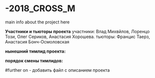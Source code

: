 # -2018_CROSS_M
main info about the project here


**Участники и тьюторы проекта**
участники: Влад Михвйлов, Лоренцо Този, Олег Сериков, Анастасия Хорошева.
тьюторы: Францис Таерз, Анастасия Бонч-Осмоловская

**нынешний тимлид проекта:**

**порядок смены тимлидов:** 

#further on - добавить файл с описанием проекта
